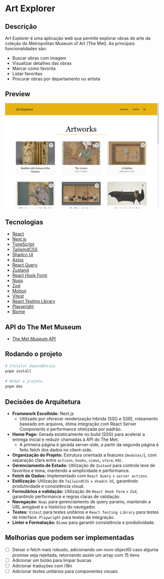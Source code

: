 # Art Explorer

## Descrição

Art Explorer é uma aplicação web que permite explorar obras de arte da coleção do Metropolitan Museum of Art (The Met). As principais funcionalidades são:

- Buscar obras com imagem
- Visualizar detalhes das obras
- Marcar como favorita
- Listar favoritas
- Procurar obras por departamento ou artista

## Preview

![Art Explorer Preview](./.public/preview.png)

## Tecnologias

- [React](https://react.dev/)
- [Next.js](https://nextjs.org/)
- [TypeScript](https://www.typescriptlang.org/)
- [TailwindCSS](https://tailwindcss.com/)
- [Shadcn UI](https://ui.shadcn.com/)
- [Axios](https://axios-http.com/)
- [React Query](https://tanstack.com/query/latest)
- [Zustand](https://zustand-demo.pmnd.rs/)
- [React Hook Form](https://react-hook-form.com/)
- [Nuqs](https://nuqs.dev/)
- [Zod](https://zod.dev/)
- [Motion](https://motion.dev/)
- [Vitest](https://vitest.dev/)
- [React Testing Library](https://testing-library.com/docs/react-testing-library/intro/)
- [Playwright](https://playwright.dev/)
- [Biome](https://biomejs.dev/)

## API do The Met Museum

- [The Met Museum API](https://metmuseum.github.io/)

## Rodando o projeto

```bash
# Instalar dependências
pnpm install

# Rodar o projeto
pnpm dev
```

## Decisões de Arquitetura

- **Framework Escolhido:** Next.js
  - Utilizado por oferecer renderização híbrida (SSG e SSR), roteamento baseado em arquivos, ótima integração com React Server Components e performance otimizada por padrão.
- **Home Page:** Gerada estaticamente no build (SSG) para acelerar a entrega inicial e reduzir chamadas à API do The Met.
  - A primeira página é gerada server-side, a partir da segunda página é feito fetch dos dados no client-side.
- **Organização do Projeto:** Estrutura orientada a features (`modules/`), com separação clara entre `actions`, `hooks`, `views`, `store`, etc.
- **Gerenciamento de Estado:** Utilização de `Zustand` para controle leve de favoritos e tema, mantendo a simplicidade e performance.
- **Fetch de Dados:** Implementado com `React Query` + `server actions`.
- **Estilização:** Utilização de `TailwindCSS` + `shadcn UI`, garantindo produtividade e consistência visual.
- **Formulários e validação:** Utilização de `React Hook Form` + `Zod`, garantindo performance e regras claras de validação.
- **Navegação:** `Nuqs` para gerenciamento de query params, mantendo a URL amigável e o histórico do navegador.
- **Testes:** `Vitest` para testes unitários e `React Testing Library` para testes de interface. `Playwright` para testes de integração.
- **Linter e Formatação:** `Biome` para garantir consistência e produtividade.

## Melhorias que podem ser implementadas

- [ ] Deixar o fetch mais robusto, adicionando um novo objectID caso alguma promise seja rejeitada, retornando assim um array com 15 itens
- [ ] Adicionar um botão para limpar buscas
- [ ] Adicionar traduções com i18n
- [ ] Adicionar testes unitários para componentes visuais
